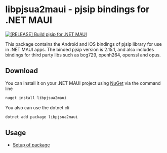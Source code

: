 # libpjsua2maui - pjsip bindings for .NET MAUI

[![[RELEASE] Build pjsip for .NET MAUI](https://github.com/weslleymurdock/libpjsua2maui/actions/workflows/build-package.yaml/badge.svg?branch=main&event=default)](https://github.com/weslleymurdock/libpjsua2maui/actions/workflows/build-package.yaml)

This package contains the Android and iOS bindings of pjsip library for use in .NET MAUI apps.
The binded pjsip version is 2.15.1, and also includes bindings for third party libs such as bcg729, openh264, openssl and opus.

## Download

You can install it on your .NET MAUI project using [NuGet](https://www.nuget.org/packages/libpjsua2maui/) via the command line

```cmd
nuget install libpjsua2maui
```

You also can use the dotnet cli

```cmd
dotnet add package libpjsua2maui
```  

## Usage

- [Setup of package](./src/README.md#usage/)
